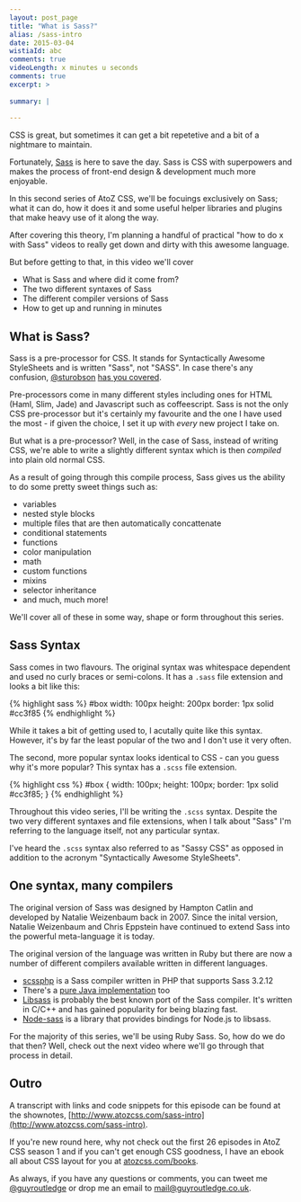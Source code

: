 ```yaml
---
layout: post_page
title: "What is Sass?"
alias: /sass-intro
date: 2015-03-04
wistiaId: abc
comments: true
videoLength: x minutes u seconds
comments: true
excerpt: >
  
summary: |
  
---
```


CSS is great, but sometimes it can get a bit repetetive and a bit of
a nightmare to maintain.

Fortunately, [Sass](http://www.sass-lang.com) is here to save the day. Sass is CSS with superpowers
and makes the process of front-end design & development much more enjoyable.

In this second series of AtoZ CSS, we'll be focuings exclusively on
Sass; what it can do, how it does it and some useful helper libraries
and plugins that make heavy use of it along the way.

After covering this theory, I'm planning a handful of practical "how to
do x with Sass" videos to really get down and dirty with this awesome
language.

But before getting to that, in this video we'll cover

* What is Sass and where did it come from?
* The two different syntaxes of Sass
* The different compiler versions of Sass
* How to get up and running in minutes


## What is Sass?

Sass is a pre-processor for CSS. It stands for Syntactically Awesome
StyleSheets and is written "Sass", not "SASS". In case there's any
confusion, [@sturobson](http://www.twitter.com/sturobson) [has you
covered](http://sassnotsass.com/).

Pre-processors come in many different styles including ones for HTML
(Haml, Slim, Jade) and Javascript such as coffeescript. Sass is not the
only CSS pre-processor but it's certainly my favourite and the one
I have used the most - if given the choice, I set it up with *every* new
project I take on.

But what is a pre-processor? Well, in the case of Sass, instead of
writing CSS, we're able to write a slightly different syntax which is
then *compiled* into plain old normal CSS.

As a result of going through this compile process, Sass gives us the
ability to do some pretty sweet things such as:

* variables
* nested style blocks
* multiple files that are then automatically concattenate
* conditional statements
* functions
* color manipulation
* math
* custom functions
* mixins
* selector inheritance
* and much, much more!

We'll cover all of these in some way, shape or form throughout this
series.

## Sass Syntax

Sass comes in two flavours. The original syntax was whitespace dependent
and used no curly braces or semi-colons. It has a `.sass` file extension
and looks a bit like this:

{% highlight sass %}
	#box
	  width: 100px
	  height: 200px
	  border: 1px solid #cc3f85
{% endhighlight %}

While it takes a bit of getting used to, I acutally quite like this
syntax. However, it's by far the least popular of the two and
I don't use it very often.

The second, more popular syntax looks identical to CSS - can you guess
why it's more popular? This syntax has a `.scss` file extension.

{% highlight css %}
	#box {
		width: 100px;
		height: 100px;
		border: 1px solid #cc3f85;
	}
{% endhighlight %}

Throughout this video series, I'll be writing the `.scss` syntax.
Despite the two very different syntaxes and file extensions, when I talk
about "Sass" I'm referring to the language itself, not any particular
syntax.

I've heard the `.scss` syntax also referred to as "Sassy CSS" as opposed
in addition to the acronym "Syntactically Awesome StyleSheets".


## One syntax, many compilers

The original version of Sass was designed by Hampton Catlin and
developed by Natalie Weizenbaum back in 2007. Since the inital version,
Natalie Weizenbaum and Chris Eppstein have continued to extend Sass into
the powerful meta-language it is today.

The original version of the language was written in Ruby but there are
now a number of different compilers available written in different
languages.

* [scssphp](http://leafo.net/scssphp/) is a Sass compiler written in PHP that supports Sass 3.2.12
* There's a [pure Java implementation](https://github.com/vaadin/sass-compiler) too 
* [Libsass](https://github.com/sass/libsass) is probably the best known port of the Sass compiler. It's written in C/C++ and has gained popularity for being blazing fast.
* [Node-sass](https://github.com/sass/node-sass) is a library that provides bindings for Node.js to libsass.

For the majority of this series, we'll be using Ruby Sass. So, how do we
do that then? Well, check out the next video where we'll go through that
process in detail.

## Outro

A transcript with links and code snippets for this episode can be found
at the shownotes,
[http://www.atozcss.com/sass-intro](http://www.atozcss.com/sass-intro).

If you're new round here, why not check out the first 26 episodes in
AtoZ CSS season 1 and if you can't get enough CSS goodness, I have an
ebook all about CSS layout for you at
[atozcss.com/books](http://www.atozcss.com/books).

As always, if you have any questions or comments, you can tweet me
[@guyroutledge](http://www.twitter.com/guyroutledge) or drop me an email 
to [mail@guyroutledge.co.uk](mailto:mail@guyroutledge.co.uk).

